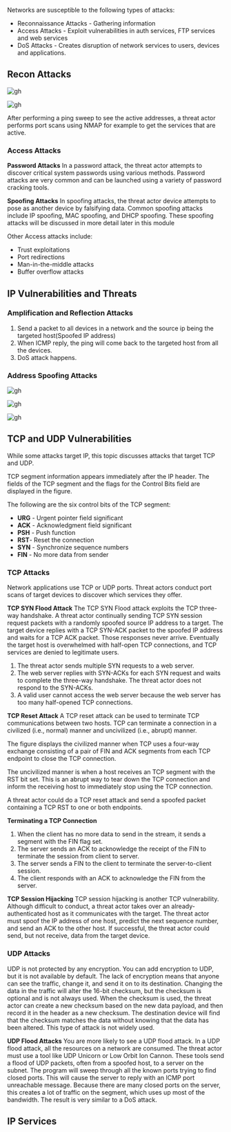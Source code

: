 Networks are susceptible to the following types of attacks:

- Reconnaissance Attacks - Gathering information
- Access Attacks - Exploit vulnerabilities in auth services, FTP services and web services
- DoS Attacks - Creates disruption of network services to users, devices and applications.

## Recon Attacks
![gh](https://raw.githubusercontent.com/ndriannazriel04/Advanced-Network-Tech/main/obsidian/images1736398332000kjf6tq.png)


![gh](https://raw.githubusercontent.com/ndriannazriel04/Advanced-Network-Tech/main/obsidian/images1736398610000ebzzdo.png)

After performing a ping sweep to see the active addresses, a threat actor performs port scans using NMAP for example to get the services that are active.

### Access Attacks
**Password Attacks**
In a password attack, the threat actor attempts to discover critical system passwords using various methods. Password attacks are very common and can be launched using a variety of password cracking tools.

**Spoofing Attacks**
In spoofing attacks, the threat actor device attempts to pose as another device by falsifying data. Common spoofing attacks include IP spoofing, MAC spoofing, and DHCP spoofing. These spoofing attacks will be discussed in more detail later in this module

Other Access attacks include:

- Trust exploitations
- Port redirections
- Man-in-the-middle attacks
- Buffer overflow attacks

## IP Vulnerabilities and Threats

### Amplification and Reflection Attacks
1. Send a packet to all devices in a network and the source ip being the targeted host(Spoofed IP address)
2. When ICMP reply, the ping will come back to the targeted host from all the devices.
3. DoS attack happens.

### Address Spoofing Attacks

![gh](https://raw.githubusercontent.com/ndriannazriel04/Advanced-Network-Tech/main/obsidian/images17364005430003omtar.png)

![gh](https://raw.githubusercontent.com/ndriannazriel04/Advanced-Network-Tech/main/obsidian/images1736400654000u6bsfw.png)

![gh](https://raw.githubusercontent.com/ndriannazriel04/Advanced-Network-Tech/main/obsidian/images1736400667000jibqtr.png)

## TCP and UDP Vulnerabilities

While some attacks target IP, this topic discusses attacks that target TCP and UDP.

TCP segment information appears immediately after the IP header. The fields of the TCP segment and the flags for the Control Bits field are displayed in the figure.

The following are the six control bits of the TCP segment:

- **URG** - Urgent pointer field significant
- **ACK** - Acknowledgment field significant
- **PSH** - Push function
- **RST**- Reset the connection
- **SYN** - Synchronize sequence numbers
- **FIN** - No more data from sender

### TCP Attacks

Network applications use TCP or UDP ports. Threat actors conduct port scans of target devices to discover which services they offer.

**TCP SYN Flood Attack**
The TCP SYN Flood attack exploits the TCP three-way handshake. A threat actor continually sending TCP SYN session request packets with a randomly spoofed source IP address to a target. The target device replies with a TCP SYN-ACK packet to the spoofed IP address and waits for a TCP ACK packet. Those responses never arrive. Eventually the target host is overwhelmed with half-open TCP connections, and TCP services are denied to legitimate users.

1. The threat actor sends multiple SYN requests to a web server.
2. The web server replies with SYN-ACKs for each SYN request and waits to complete the three-way handshake. The threat actor does not respond to the SYN-ACKs.
3. A valid user cannot access the web server because the web server has too many half-opened TCP connections.

**TCP Reset Attack**
A TCP reset attack can be used to terminate TCP communications between two hosts. TCP can terminate a connection in a civilized (i.e., normal) manner and uncivilized (i.e., abrupt) manner.

The figure displays the civilized manner when TCP uses a four-way exchange consisting of a pair of FIN and ACK segments from each TCP endpoint to close the TCP connection.

The uncivilized manner is when a host receives an TCP segment with the RST bit set. This is an abrupt way to tear down the TCP connection and inform the receiving host to immediately stop using the TCP connection.

A threat actor could do a TCP reset attack and send a spoofed packet containing a TCP RST to one or both endpoints.

**Terminating a TCP Connection**
1. When the client has no more data to send in the stream, it sends a segment with the FIN flag set.
2. The server sends an ACK to acknowledge the receipt of the FIN to terminate the session from client to server.
3. The server sends a FIN to the client to terminate the server-to-client session.
4. The client responds with an ACK to acknowledge the FIN from the server.

**TCP Session Hijacking**
TCP session hijacking is another TCP vulnerability. Although difficult to conduct, a threat actor takes over an already-authenticated host as it communicates with the target. The threat actor must spoof the IP address of one host, predict the next sequence number, and send an ACK to the other host. If successful, the threat actor could send, but not receive, data from the target device.

### UDP Attacks

UDP is not protected by any encryption. You can add encryption to UDP, but it is not available by default. The lack of encryption means that anyone can see the traffic, change it, and send it on to its destination. Changing the data in the traffic will alter the 16-bit checksum, but the checksum is optional and is not always used. When the checksum is used, the threat actor can create a new checksum based on the new data payload, and then record it in the header as a new checksum. The destination device will find that the checksum matches the data without knowing that the data has been altered. This type of attack is not widely used.

**UDP Flood Attacks**
You are more likely to see a UDP flood attack. In a UDP flood attack, all the resources on a network are consumed. The threat actor must use a tool like UDP Unicorn or Low Orbit Ion Cannon. These tools send a flood of UDP packets, often from a spoofed host, to a server on the subnet. The program will sweep through all the known ports trying to find closed ports. This will cause the server to reply with an ICMP port unreachable message. Because there are many closed ports on the server, this creates a lot of traffic on the segment, which uses up most of the bandwidth. The result is very similar to a DoS attack.

## IP Services

